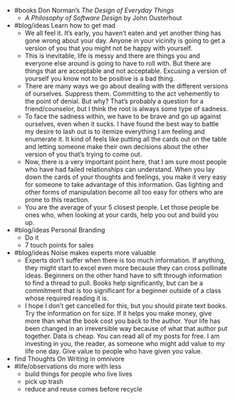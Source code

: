 - #books Don Norman’s *The Design of Everyday Things*
	- *A Philosophy of Software Design* by John Ousterhout
- #blog/ideas Learn how to get mad
	- We all feel it. It’s early, you haven’t eaten and yet another thing has gone wrong about your day. Anyone in your vicinity is going to get a version of you that you might not be happy with yourself.
	- This is inevitable, life is messy and there are things you and everyone else around is going to have to roll with. But there are things that are acceptable and not acceptable. Excusing a version of yourself you know not to be positive is a bad thing.
	- There are many ways we go about dealing with the different versions of ourselves. Suppress them. Committing to the act vehemently to the point of denial. But why? That’s  probably a question for a friend/counselor, but I think the root is always some type of sadness.
	- To face the sadness within, we have to be brave and go up against ourselves, even when it sucks. I have found the best way to battle my desire to lash out is to itemize everything I am feeling and enumerate it. It kind of feels like putting all the cards out on the table and letting someone make their own decisions about the other version of you that’s trying to come out.
	- Now, there is a very important point here, that I am sure most people who have had failed relationships can understand. When you lay down the cards of your thoughts and feelings, you make it very easy for someone to take advantage of this information. Gas lighting and other forms of manipulation become all too easy for others who are prone to this reaction.
	- You are the average of your 5 closest people. Let those people be ones who, when looking at your cards, help you out and build you up.
- #blog/ideas Personal Branding
	- Do it
	- 7 touch points for sales
- #blog/ideas Noise makes experts more valuable
	- Experts don’t suffer when there is too much information. If anything, they might start to excel even more because they can cross pollinate ideas. Beginners on the other hand have to sift through information to find a thread to pull. Books help significantly, but can be a commitment that is too significant for a beginner outside of a class whose required reading it is.
	- I hope I don’t get cancelled for this, but you should pirate text books. Try the information on for size. If it helps you make money, give more than what the book cost you back to the author. Your life has been changed in an irreversible way because of what that author put together. Data is cheap. You can read all of my posts for free. I am investing in you, the reader, as someone who might add value to my life one day. Give value to people who have given you value.
- find Thoughts On Writing in omnivore
- #life/observations do more with less
	- build things for people who live lives
	- pick up trash
	- reduce and reuse comes before recycle